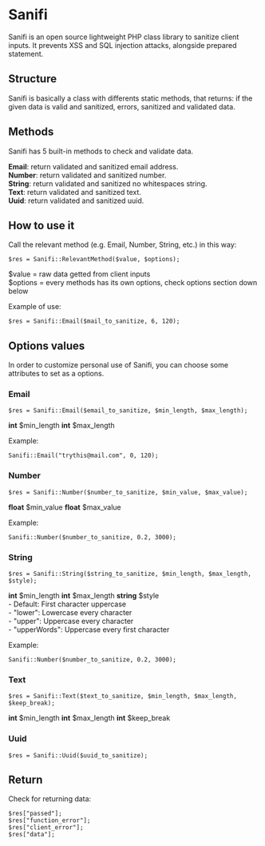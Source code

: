 # Sanifi
Sanifi is an open source lightweight PHP class library to sanitize client inputs. It prevents XSS and SQL injection attacks, alongside prepared statement.

## Structure
Sanifi is basically a class with differents static methods, that returns: if the given data is valid and sanitized, errors, sanitized and validated data.

## Methods
Sanifi has 5 built-in methods to check and validate data.

**Email**: return validated and sanitized email address.  
**Number**: return validated and sanitized number.  
**String**: return validated and sanitized no whitespaces string.  
**Text**: return validated and sanitized text.  
**Uuid**: return validated and sanitized uuid.  

## How to use it
Call the relevant method (e.g. Email, Number, String, etc.) in this way:

``` 
$res = Sanifi::RelevantMethod($value, $options);
```

$value = raw data getted from client inputs  
$options = every methods has its own options, check options section down below

Example of use:

``` 
$res = Sanifi::Email($mail_to_sanitize, 6, 120);
```

## Options values
In order to customize personal use of Sanifi, you can choose some attributes to set as a options.

### Email
```
$res = Sanifi::Email($email_to_sanitize, $min_length, $max_length);
```
**int** $min_length
**int** $max_length

Example:
```
Sanifi::Email("trythis@mail.com", 0, 120);
```
### Number
```
$res = Sanifi::Number($number_to_sanitize, $min_value, $max_value);
```
**float** $min_value
**float** $max_value

Example:
```
Sanifi::Number($number_to_sanitize, 0.2, 3000);
```
### String
```
$res = Sanifi::String($string_to_sanitize, $min_length, $max_length, $style);
```
**int** $min_length
**int** $max_length
**string** $style  
    \- Default: First character uppercase  
    \- "lower": Lowercase every character  
    \- "upper": Uppercase every character  
    \- "upperWords": Uppercase every first character  

Example:
```
Sanifi::Number($number_to_sanitize, 0.2, 3000);
```
### Text
```
$res = Sanifi::Text($text_to_sanitize, $min_length, $max_length, $keep_break);
```
**int** $min_length
**int** $max_length
**int** $keep_break
### Uuid
```
$res = Sanifi::Uuid($uuid_to_sanitize);
```

## Return
Check for returning data:

``` 
$res["passed"];
$res["function_error"];
$res["client_error"];
$res["data"];
```
